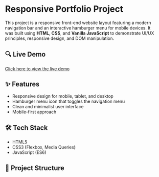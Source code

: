 # Responsive Portfolio Project

This project is a responsive front-end website layout featuring a modern navigation bar and an interactive hamburger menu for mobile devices. It was built using **HTML**, **CSS**, and **Vanilla JavaScript** to demonstrate UI/UX principles, responsive design, and DOM manipulation.

## 🔍 Live Demo

[Click here to view the live demo](#) <!-- Replace # with your GitHub Pages or Netlify link -->

## ✨ Features

- Responsive design for mobile, tablet, and desktop
- Hamburger menu icon that toggles the navigation menu
- Clean and minimalist user interface
- Mobile-first approach

## 🛠️ Tech Stack

- HTML5
- CSS3 (Flexbox, Media Queries)
- JavaScript (ES6)

## 📂 Project Structure

